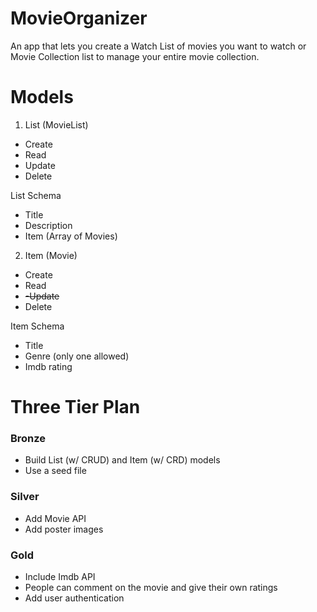 # MovieOrganizer

An app that lets you create a Watch List of movies you want to watch or Movie Collection list to manage your entire movie collection.

# Models

1. List (MovieList)

- Create
- Read
- Update
- Delete

List Schema

- Title
- Description
- Item (Array of Movies)

2. Item (Movie)

- Create
- Read
- ~~-Update~~
- Delete

Item Schema

- Title
- Genre (only one allowed)
- Imdb rating

# Three Tier Plan

### Bronze

- Build List (w/ CRUD) and Item (w/ CRD) models
- Use a seed file

### Silver

- Add Movie API
- Add poster images

### Gold

- Include Imdb API
- People can comment on the movie and give their own ratings
- Add user authentication

